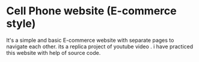 # Cell Phone website (E-commerce style)
It's a simple and basic E-commerce website with separate pages to navigate each other. 
its a replica project of youtube video .
i have practiced this website with help of source code. 
